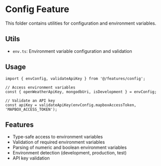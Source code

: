 # Config Feature

This folder contains utilities for configuration and environment variables.

## Utils

- `env.ts`: Environment variable configuration and validation

## Usage

```tsx
import { envConfig, validateApiKey } from '@/features/config';

// Access environment variables
const { openWeatherApiKey, mongodbUri, isDevelopment } = envConfig;

// Validate an API key
const apiKey = validateApiKey(envConfig.mapboxAccessToken, 'MAPBOX_ACCESS_TOKEN');
```

## Features

- Type-safe access to environment variables
- Validation of required environment variables
- Parsing of numeric and boolean environment variables
- Environment detection (development, production, test)
- API key validation
